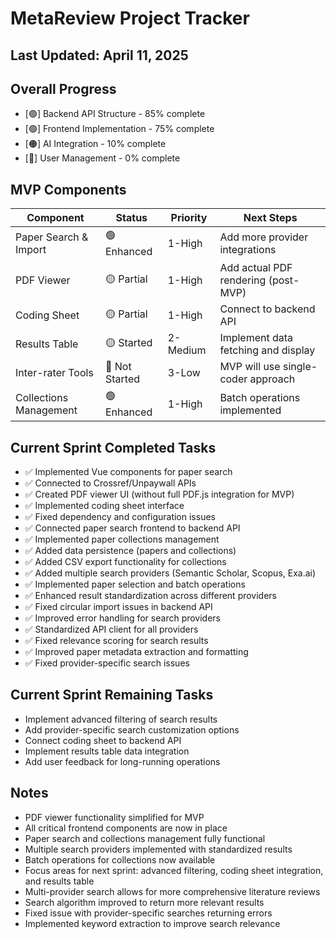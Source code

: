 # MetaReview Project Tracker

## Last Updated: April 11, 2025

## Overall Progress
- [🟢] Backend API Structure - 85% complete
- [🟢] Frontend Implementation - 75% complete 
- [🟠] AI Integration - 10% complete
- [🔴] User Management - 0% complete

## MVP Components
| Component | Status | Priority | Next Steps |
|-----------|--------|----------|-----------|
| Paper Search & Import | 🟢 Enhanced | 1-High | Add more provider integrations |
| PDF Viewer | 🟡 Partial | 1-High | Add actual PDF rendering (post-MVP) |
| Coding Sheet | 🟡 Partial | 1-High | Connect to backend API |
| Results Table | 🟡 Started | 2-Medium | Implement data fetching and display |
| Inter-rater Tools | 🔴 Not Started | 3-Low | MVP will use single-coder approach |
| Collections Management | 🟢 Enhanced | 1-High | Batch operations implemented |

## Current Sprint Completed Tasks
- ✅ Implemented Vue components for paper search
- ✅ Connected to Crossref/Unpaywall APIs
- ✅ Created PDF viewer UI (without full PDF.js integration for MVP)
- ✅ Implemented coding sheet interface
- ✅ Fixed dependency and configuration issues
- ✅ Connected paper search frontend to backend API
- ✅ Implemented paper collections management
- ✅ Added data persistence (papers and collections)
- ✅ Added CSV export functionality for collections
- ✅ Added multiple search providers (Semantic Scholar, Scopus, Exa.ai)
- ✅ Implemented paper selection and batch operations
- ✅ Enhanced result standardization across different providers
- ✅ Fixed circular import issues in backend API
- ✅ Improved error handling for search providers
- ✅ Standardized API client for all providers
- ✅ Fixed relevance scoring for search results
- ✅ Improved paper metadata extraction and formatting
- ✅ Fixed provider-specific search issues

## Current Sprint Remaining Tasks
- Implement advanced filtering of search results
- Add provider-specific search customization options
- Connect coding sheet to backend API
- Implement results table data integration
- Add user feedback for long-running operations

## Notes
- PDF viewer functionality simplified for MVP
- All critical frontend components are now in place
- Paper search and collections management fully functional
- Multiple search providers implemented with standardized results
- Batch operations for collections now available
- Focus areas for next sprint: advanced filtering, coding sheet integration, and results table
- Multi-provider search allows for more comprehensive literature reviews
- Search algorithm improved to return more relevant results
- Fixed issue with provider-specific searches returning errors
- Implemented keyword extraction to improve search relevance